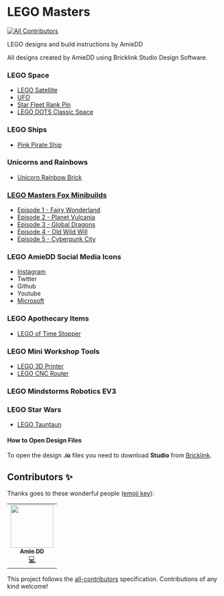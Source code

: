 # LEGO Masters
<!-- ALL-CONTRIBUTORS-BADGE:START - Do not remove or modify this section -->
[![All Contributors](https://img.shields.io/badge/all_contributors-1-orange.svg?style=flat-square)](#contributors-)
<!-- ALL-CONTRIBUTORS-BADGE:END -->
LEGO designs and build instructions by AmieDD

All designs created by AmieDD using Bricklink Studio Design Software. 

### LEGO Space

- [LEGO Satellite](https://github.com/AmieDD/LEGO-Masters/tree/master/LEGO%20Satellite)
- [UFO](https://github.com/AmieDD/LEGO-Masters/tree/master/Spinning%20UFO)
- [Star Fleet Rank Pin](https://github.com/AmieDD/LEGO-Masters/tree/master/LEGO%20Star%20Trek%20Fleet%20Pin)
- [LEGO DOTS Classic Space](https://github.com/AmieDD/LEGO-Masters/tree/master/LEGO%20DOTS%20Classic%20Space)

### LEGO Ships

- [Pink Pirate Ship](https://github.com/AmieDD/LEGO-Masters/tree/master/LEGO%20Pink%20Pirate)

### Unicorns and Rainbows

- [Unicorn Rainbow Brick](https://github.com/AmieDD/LEGO-Masters/tree/master/Unicorn%20Rainbow)

### [LEGO Masters Fox Minibuilds](https://github.com/AmieDD/LEGO-Masters/tree/master/LEGO%20Masters%20Fox%20Mini%20Builds)

- [Episode 1 - Fairy Wonderland](https://github.com/AmieDD/LEGO-Masters/tree/master/LEGO%20Masters%20Fox%20Mini%20Builds/Episode%201%20-%20Fairy%20Wonderland)
- [Episode 2 - Planet Vulcania](https://github.com/AmieDD/LEGO-Masters/tree/master/LEGO%20Masters%20Fox%20Mini%20Builds/Episode%202%20-%20Planet%20Vulcania)
- [Episode 3 - Global Dragons](https://github.com/AmieDD/LEGO-Masters/tree/master/LEGO%20Masters%20Fox%20Mini%20Builds/Episode%203%20-%20Global%20Dragons)
- [Episode 4 - Old Wild Will](https://github.com/AmieDD/LEGO-Masters/tree/master/LEGO%20Masters%20Fox%20Mini%20Builds/Episode%204%20-%20Old%20Wild%20Will)
- [Episode 5 - Cyberpunk City](https://github.com/AmieDD/LEGO-Masters/tree/master/LEGO%20Masters%20Fox%20Mini%20Builds/Episode%205%20-%20Cyberpunk%20City)

### LEGO AmieDD Social Media Icons

- [Instagram](https://github.com/AmieDD/LEGO-Masters/tree/master/LEGO%20AmieDD%20Instagram)
- Twitter
- Github
- Youtube
- [Microsoft](https://github.com/AmieDD/LEGO-Masters/tree/master/LEGO%20Microsoft%20Logo)

### LEGO Apothecary Items

- [LEGO of Time Stopper](https://github.com/AmieDD/LEGO-Masters/tree//master/LEGO%20of%20Time)

### LEGO Mini Workshop Tools

- [LEGO 3D Printer](https://github.com/AmieDD/LEGO-Masters/blob/master/LEGO%20Workshop%20Mini%20Tools/AmieDD%20LEGO%203D%20Printer.png)
- [LEGO CNC Router]()

### LEGO Mindstorms Robotics EV3

### LEGO Star Wars
- [LEGO Tauntaun](https://github.com/AmieDD/LEGO-Masters/tree/master/LEGO%20Tauntaun)

#### How to Open Design Files
To open the design **.io** files you need to download **Studio** from [Bricklink](https://www.bricklink.com/v3/studio/download.page).

## Contributors ✨

Thanks goes to these wonderful people ([emoji key](https://allcontributors.org/docs/en/emoji-key)):

<!-- ALL-CONTRIBUTORS-LIST:START - Do not remove or modify this section -->
<!-- prettier-ignore-start -->
<!-- markdownlint-disable -->
<table>
  <tr>
    <td align="center"><a href="http://www.amiedd.com"><img src="https://avatars3.githubusercontent.com/u/7669428?v=4" width="100px;" alt=""/><br /><sub><b>Amie DD</b></sub></a><br /><a href="https://github.com/AmieDD/LEGO-Masters/commits?author=AmieDD" title="Code">💻</a></td>
  </tr>
</table>

<!-- markdownlint-enable -->
<!-- prettier-ignore-end -->
<!-- ALL-CONTRIBUTORS-LIST:END -->

This project follows the [all-contributors](https://github.com/all-contributors/all-contributors) specification. Contributions of any kind welcome!
